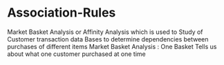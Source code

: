 # Association-Rules
Market Basket Analysis or Affinity Analysis which is used to Study of Customer transaction data Bases to determine dependencies between purchases of different items
Market Basket Analysis : One Basket Tells us about what one customer purchased at one time
